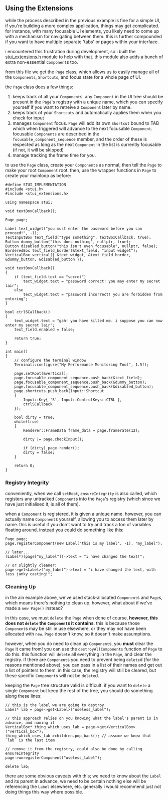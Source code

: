 ## Using the Extensions

while the process described in the previous example is fine for a simple UI, if you're building a more complex application, things may get complicated. for instance, with many focusable UI elements, you likely need to come up with a mechanism for navigating between them. this is further compounded if you want to have multiple separate 'tabs' or pages within your interface.

i encountered this frustration during development, so i built the [stui_extensions.h](inc/stui_extensions.h) module to help with that. this module also adds a bunch of extra non-essential `Component`s too.

from this file we get the `Page` class, which allows us to easily manage all of the `Components`, `Shortcuts`, and focus state for a whole page of UI.

the `Page` class does a few things:
1) keeps track of all your `Component`s. any `Component` in the UI tree should be present in the `Page`'s registry with a unique name, which you can specify yourself if you want to retreive a `Component` later by name.
2) keeps track of your `Shortcuts` and automatically applies them when you check for input
3) manages `Component` focus. `Page` will add its own `Shortcut` bound to TAB which when triggered will advance to the next focusable `Component`. focusable `Components` are described in the `focusable_component_sequence` member, and the order of these is respected as long as the next `Component` in the list is currently focusable (if not, it will be skipped)
4) manage tracking the frame time for you.

to use the `Page` class, create your `Component`s as normal, then tell the `Page` to make your root `Component` root. then, use the wrapper functions in `Page` to create your mainloop as before:
```
#define STUI_IMPLEMENTATION
#include <stui.h>
#include <stui_extensions.h>

using namespace stui;

void textBoxCallback();

Page page;

Label text_widget("you must enter the password before you can proceed!", -1);
TextInputBox text_field("type something", textBoxCallback, true);
Button dummy_button("this does nothing", nullptr, true);
Button disabled_button("this isn't even focusable", nullptr, false);
BorderedBox text_field_border(&text_field, "input widget");
VerticalBox vertical({ &text_widget, &text_field_border, &dummy_button, &disabled_button });

void textBoxCallback()
{
    if (text_field.text == "secret")
        text_widget.text = "password correct! you may enter my secret lair";
    else
        text_widget.text = "password incorrect! you are forbidden from entering";
}

bool ctrlSCallback()
{
    text_widget.text = "gah! you have killed me. i suppose you can now enter my secret lair";
    text_field.enabled = false;

    return true;
}

int main()
{
    // configure the terminal window
    Terminal::configure("My Performance Monitoring Tool", 1.5f);
    
    page.setRoot(&vertical);
    page.focusable_component_sequence.push_back(&text_field);
    page.focusable_component_sequence.push_back(&dummy_button);
    page.focusable_component_sequence.push_back(&disabled_button);
    page.shortcuts.push_back(Input::Shortcut
    {
        Input::Key{ 'S', Input::ControlKeys::CTRL },
        ctrlSCallback
    });
    
    bool dirty = true;
    while(true)
    {
        Renderer::FrameData frame_data = page.framerate(12);

        dirty |= page.checkInput();

        if (dirty) page.render();
        dirty = false;
    }

    return 0;
}
```

### Registry Integrity

conveniently, when we call `setRoot`, `ensureIntegrity` is also called, which registers any untracked `Component`s into the `Page`'s registry (which since we have just initialised it, is all of them).

when a `Component` is registered, it is given a unique name. however, you can actually name `Component`s yourself, allowing you to access them later by name. this is useful if you don't want to try and track a ton of variables floating around. instead you could do something like this:
```
Page page;
page.registerComponent(new Label("this is my label", -1), "my_label");

// later...
(Label*)(page["my_label"])->text = "i have changed the text!";

// or slightly cleaner:
page->get<Label>("my_label")->text = "i have changed the text, with less janky casting!";
```

### Cleaning Up

in the ain example above, we've used stack-allocated `Component`s and `Page`s, which means there's nothing to clean up. however, what about if we've made a `new Page()` instead?

in this case, we must `delete` the `Page` when done of course, **however, this does not `delete` the `Component`s it contains**. this is because those `Component`s may be still in use elsewhere, or they may not have been allocated with `new`. `Page` doesn't know, so it doesn't make assumptions.

however, when you do need to clean up `Component`s, you **must** clear the `Page` it came from! you can use the `destroyAllComponents` function of `Page` to do this. this function will `delete` all everything in the `Page`, and clear the registry. if there are `Component`s you need to prevent being `delete`d (for the reasons mentioned above), you can pass in a list of their names and get out a list of pointers to them. in this case, the registry will still be cleared, but these specific `Component`s will not be `delete`d.

keeping the `Page` tree structure valid is difficult. if you want to `delete` a single `Component` but keep the rest of the tree, you should do something along these lines:

```
// this is the label we are going to destroy
Label* lab = page->get<Label>("useless_label");

// this approach relies on you knowing what the label's parent is in advance, and naming it
VerticalBox* thing_which_uses_lab = page->get<VerticalBox>("vertical_box");
thing_which_uses_lab->children.pop_back(); // assume we know that `lab` is the last item

// remove it from the registry, could also be done by calling ensureIntegrity
page->unregisterComponent("useless_label");

delete lab;
```

there are some obvious caveats with this; we need to know about the `Label` and its parent in advance, we need to be certain nothing else will be referencing the `Label` elsewhere, etc. generally i would recommend just not doing things this way where possible.